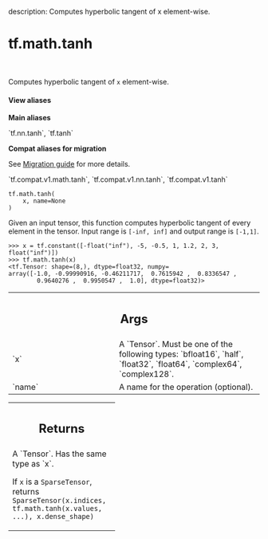 description: Computes hyperbolic tangent of x element-wise.

<div itemscope itemtype="http://developers.google.com/ReferenceObject">
<meta itemprop="name" content="tf.math.tanh" />
<meta itemprop="path" content="Stable" />
</div>

# tf.math.tanh

<!-- Insert buttons and diff -->

<table class="tfo-notebook-buttons tfo-api nocontent" align="left">

</table>



Computes hyperbolic tangent of `x` element-wise.

<section class="expandable">
  <h4 class="showalways">View aliases</h4>
  <p>
<b>Main aliases</b>
<p>`tf.nn.tanh`, `tf.tanh`</p>

<b>Compat aliases for migration</b>
<p>See
<a href="https://www.tensorflow.org/guide/migrate">Migration guide</a> for
more details.</p>
<p>`tf.compat.v1.math.tanh`, `tf.compat.v1.nn.tanh`, `tf.compat.v1.tanh`</p>
</p>
</section>

<pre class="devsite-click-to-copy prettyprint lang-py tfo-signature-link">
<code>tf.math.tanh(
    x, name=None
)
</code></pre>



<!-- Placeholder for "Used in" -->

  Given an input tensor, this function computes hyperbolic tangent of every
  element in the tensor. Input range is `[-inf, inf]` and
  output range is `[-1,1]`.

  ```
  >>> x = tf.constant([-float("inf"), -5, -0.5, 1, 1.2, 2, 3, float("inf")])
  >>> tf.math.tanh(x)
  <tf.Tensor: shape=(8,), dtype=float32, numpy=
  array([-1.0, -0.99990916, -0.46211717,  0.7615942 ,  0.8336547 ,
          0.9640276 ,  0.9950547 ,  1.0], dtype=float32)>
  ```

<!-- Tabular view -->
 <table class="responsive fixed orange">
<colgroup><col width="214px"><col></colgroup>
<tr><th colspan="2"><h2 class="add-link">Args</h2></th></tr>

<tr>
<td>
`x`
</td>
<td>
A `Tensor`. Must be one of the following types: `bfloat16`, `half`, `float32`, `float64`, `complex64`, `complex128`.
</td>
</tr><tr>
<td>
`name`
</td>
<td>
A name for the operation (optional).
</td>
</tr>
</table>



<!-- Tabular view -->
 <table class="responsive fixed orange">
<colgroup><col width="214px"><col></colgroup>
<tr><th colspan="2"><h2 class="add-link">Returns</h2></th></tr>
<tr class="alt">
<td colspan="2">
A `Tensor`. Has the same type as `x`.

If `x` is a `SparseTensor`, returns
`SparseTensor(x.indices, tf.math.tanh(x.values, ...), x.dense_shape)`
</td>
</tr>

</table>


